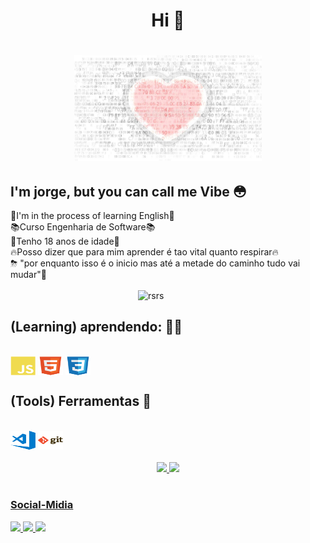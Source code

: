 <body>
  <h1 align="center">Hi 👋</h1>
  <h1 align="center">
    <img alt="GoStack" src="img/cp.jpg" width="300px" />
  </h1>
  <h2>I'm jorge, but you can call me Vibe 😳</h2>
  <div class="Introduçao">
    📝I'm in the process of learning English📝
    </br>
    📚Curso Engenharia de Software📚
    </br>
    💫Tenho 18 anos de idade💫
    </br>
    🔥Posso dizer que para mim aprender é tao vital quanto respirar🔥
    </br>
    ⛈ "por enquanto isso é o inicio mas até a metade do caminho tudo vai mudar"🌈 
  </div> </br>
  <img align="right" width="300"
    src="https://media2.giphy.com/media/u1WhXLjwgcXpHJBMRM/giphy.gif?cid=ecf05e47picsxxs5u5e5n3laa2gxkv5zx2vwh0l60imhok91&rid=giphy.gif&ct=g"
    alt="rsrs">  </br>
  <h2>(Learning) aprendendo: 👨‍💻</h2>
  <div style="display: inline_block"><br>
    <img align="center" alt="Rafa-Js" height="30" width="40"
      src="https://raw.githubusercontent.com/devicons/devicon/master/icons/javascript/javascript-plain.svg">
    <img align="center" alt="Rafa-HTML" height="30" width="40"
      src="https://raw.githubusercontent.com/devicons/devicon/master/icons/html5/html5-original.svg">
    <img align="center" alt="Rafa-CSS" height="30" width="40"
      src="https://raw.githubusercontent.com/devicons/devicon/master/icons/css3/css3-original.svg">
  </div>
  <h2>(Tools) Ferramentas 🧠 </h2>
  <div style="display: inline_block"><br>
    <img height="30" width="40" src="img/visual-studio-code.png" alt="visual-studio-code">
    <img height="30" width="40" src="img/git.png" alt="git">
  </div> </br>
  <div align="center">
    <a href="https://github.com/VibeAstral">
      <img height="180em"
        src="https://github-readme-stats.vercel.app/api?username=Vibe-Astral&show_icons=true&theme=dracula&include_all_commits=true&count_private=true" />
      <img height="180em"
        src="https://github-readme-stats.vercel.app/api/top-langs/?username=Vibe-Astral&layout=compact&langs_count=7&theme=dracula" />
  </div>
  </br>
  <h3>Social-Midia</h3>
  <div>
    <a href="https://discord.gg/HWKg4DVTfz" target="_blank">
      <img src="https://img.shields.io/badge/Discord-7289DA?style=for-the-badge&logo=discord&logoColor=white"
        target="_blank">
    </a>
    <a href="mailto: jorgeantonio.acll@gmail.com">
      <img src="https://img.shields.io/badge/-Gmail-%23333?style=for-the-badge&logo=gmail&logoColor=white"
        target="_blank">
    </a>
    <a href="https://www.linkedin.com/in/jorge-antonio-a84869229/" target="_blank">
      <img src="https://img.shields.io/badge/-LinkedIn-%230077B5?style=for-the-badge&logo=linkedin&logoColor=white"
        target="_blank">
    </a>
  </div>
</body>

